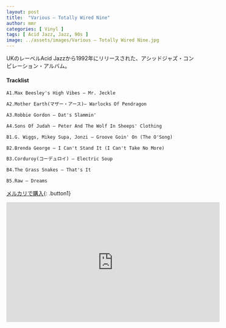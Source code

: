 ```yaml
---
layout: post
title:  "Various – Totally Wired Nine"
author: mmr
categories: [ Vinyl ]
tags: [ Acid Jazz, Jazz, 90s ]
image: ../assets/images/Various – Totally Wired Nine.jpg
---
```


UKのレーベルAcid Jazzから1992年にリリースされた、アシッドジャズ・コンピレーション・アルバム。

#### Tracklist
```md
A1.Max Beesley's High Vibes – Mr. Jeckle

A2.Mother Earth(マザー・アース)– Warlocks Of Pendragon

A3.Robbie Gordon – Dat's Slammin'

A4.Sons Of Judah – Peter And The Wolf In Sheeps' Clothing

B1.G. Wiggs, Mikey Supa, Jonzi – Groove Goin' On (The O'Song)

B2.Brenda George – I Can't Stand It (I Can't Take No More)

B3.Corduroy(コーデュロイ) – Electric Soup

B4.The Grass Snakes – That's It

B5.Raw – Dreams
```

[メルカリで購入](https://jp.mercari.com/item/m73976121737?afid=6142608987){: .button1}


<iframe width="560" height="315" src="https://www.youtube.com/embed/He46detc_ak?si=zj8xRWFsRknAKGZY" title="YouTube video player" frameborder="0" allow="accelerometer; autoplay; clipboard-write; encrypted-media; gyroscope; picture-in-picture; web-share" referrerpolicy="strict-origin-when-cross-origin" allowfullscreen></iframe>
